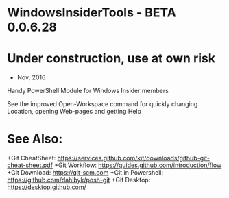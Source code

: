 # WindowsInsiderTools - BETA 0.0.6.28
# Under construction, use at own risk
+ Nov, 2016

Handy PowerShell Module for Windows Insider members

See the improved Open-Workspace command for quickly changing Location, opening Web-pages 
and getting Help

# See Also:

+Git CheatSheet: https://services.github.com/kit/downloads/github-git-cheat-sheet.pdf
+Git Workflow: https://guides.github.com/introduction/flow
+Git Download: https://git-scm.com
+Git in Powershell: https://github.com/dahlbyk/posh-git
+Git Desktop: https://desktop.github.com/
